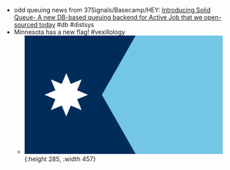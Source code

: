 - odd queuing news from 37Signals/Basecamp/HEY: [Introducing Solid Queue- A new DB-based queuing backend for Active Job that we open-sourced today](https://dev.37signals.com/introducing-solid-queue/) #db #distsys
- Minnesota has a new flag! #vexillology
	- ![Flag_of_Minnesota_(2023_redesign).svg.png](../assets/Flag_of_Minnesota_2023_redesign_1705013173172_0.png){:height 285, :width 457}